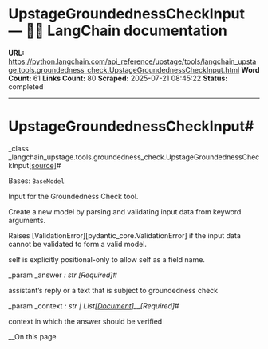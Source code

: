 # UpstageGroundednessCheckInput — 🦜🔗 LangChain  documentation

**URL:** https://python.langchain.com/api_reference/upstage/tools/langchain_upstage.tools.groundedness_check.UpstageGroundednessCheckInput.html
**Word Count:** 61
**Links Count:** 80
**Scraped:** 2025-07-21 08:45:22
**Status:** completed

---

# UpstageGroundednessCheckInput\#

_class _langchain\_upstage.tools.groundedness\_check.UpstageGroundednessCheckInput[\[source\]](https://python.langchain.com/api_reference/_modules/langchain_upstage/tools/groundedness_check.html#UpstageGroundednessCheckInput)\#     

Bases: `BaseModel`

Input for the Groundedness Check tool.

Create a new model by parsing and validating input data from keyword arguments.

Raises \[ValidationError\]\[pydantic\_core.ValidationError\] if the input data cannot be validated to form a valid model.

self is explicitly positional-only to allow self as a field name.

_param _answer _: str_ _\[Required\]_\#     

assistant’s reply or a text that is subject to groundedness check

_param _context _: str | List\[[Document](https://python.langchain.com/api_reference/core/documents/langchain_core.documents.base.Document.html#langchain_core.documents.base.Document "langchain_core.documents.base.Document")\]__\[Required\]_\#     

context in which the answer should be verified

__On this page